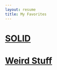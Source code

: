 ```yaml
---
layout: resume
title: My Favorites
---
```


# [SOLID](/2020/May/dependency-injection.html)

# [Weird Stuff](/2019/Jun/WeirdStuff.html)
